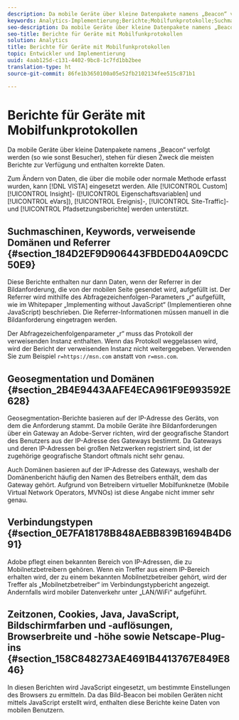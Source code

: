```yaml
---
description: Da mobile Geräte über kleine Datenpakete namens „Beacon“ verfolgt werden (so wie sonst Besucher), stehen für diesen Zweck die meisten Berichte zur Verfügung und enthalten korrekte Daten.
keywords: Analytics-Implementierung;Berichte;Mobilfunkprotokolle;Suchmaschinen;Keywords;Referrer-Domänen;Referrer;Geosegmentation;Domänen;Verbindungstyp;Zeitzone;Cookies;Java;JavaScript;Bildschirmfarben;Bildschirmauflösung;Browserbreite;Höhe;Netscape-Plug-in
seo-description: Da mobile Geräte über kleine Datenpakete namens „Beacon“ verfolgt werden (so wie sonst Besucher), stehen für diesen Zweck die meisten Berichte zur Verfügung und enthalten korrekte Daten.
seo-title: Berichte für Geräte mit Mobilfunkprotokollen
solution: Analytics
title: Berichte für Geräte mit Mobilfunkprotokollen
topic: Entwickler und Implementierung
uuid: 4aab125d-c131-4402-9bc8-1c7fd1bb2bee
translation-type: ht
source-git-commit: 86fe1b3650100a05e52fb2102134fee515c871b1

---
```



# Berichte für Geräte mit Mobilfunkprotokollen

Da mobile Geräte über kleine Datenpakete namens „Beacon“ verfolgt werden (so wie sonst Besucher), stehen für diesen Zweck die meisten Berichte zur Verfügung und enthalten korrekte Daten.

Zum Ändern von Daten, die über die mobile oder normale Methode erfasst wurden, kann [!DNL VISTA] eingesetzt werden. Alle [!UICONTROL Custom][!UICONTROL Insight]- ([!UICONTROL Eigenschaftsvariablen] und [!UICONTROL eVars]), [!UICONTROL Ereignis]-, [!UICONTROL Site-Traffic]- und [!UICONTROL Pfadsetzungsberichte] werden unterstützt.

## Suchmaschinen, Keywords, verweisende Domänen und Referrer {#section_184D2EF9D906443FBDED04A09CDC50E9}

Diese Berichte enthalten nur dann Daten, wenn der Referrer in der Bildanforderung, die von der mobilen Seite gesendet wird, aufgefüllt ist. Der Referrer wird mithilfe des Abfragezeichenfolgen-Parameters „r“ aufgefüllt, wie im Whitepaper „Implementing without JavaScript“ (Implementieren ohne JavaScript) beschrieben. Die Referrer-Informationen müssen manuell in die Bildanforderung eingetragen werden.

Der Abfragezeichenfolgenparameter „r“ muss das Protokoll der verweisenden Instanz enthalten. Wenn das Protokoll weggelassen wird, wird der Bericht der verweisenden Instanz nicht weitergegeben. Verwenden Sie zum Beispiel `r=https://msn.com` anstatt von `r=msn.com`.

## Geosegmentation und Domänen {#section_2B4E9443AAFE4ECA961F9E993592E628}

Geosegmentation-Berichte basieren auf der IP-Adresse des Geräts, von dem die Anforderung stammt. Da mobile Geräte ihre Bildanforderungen über ein Gateway an Adobe-Server richten, wird der geografische Standort des Benutzers aus der IP-Adresse des Gateways bestimmt. Da Gateways und deren IP-Adressen bei großen Netzwerken registriert sind, ist der zugehörige geografische Standort oftmals nicht sehr genau.

Auch Domänen basieren auf der IP-Adresse des Gateways, weshalb der Domänenbericht häufig den Namen des Betreibers enthält, dem das Gateway gehört. Aufgrund von Betreibern virtueller Mobilfunknetze (Mobile Virtual Network Operators, MVNOs) ist diese Angabe nicht immer sehr genau.

## Verbindungstypen {#section_0E7FA18178B848AEBB839B1694B4D691}

Adobe pflegt einen bekannten Bereich von IP-Adressen, die zu Mobilnetzbetreibern gehören. Wenn ein Treffer aus einem IP-Bereich erhalten wird, der zu einem bekannten Mobilnetzbetreiber gehört, wird der Treffer als „Mobilnetzbetreiber“ im Verbindungstypbericht angezeigt. Andernfalls wird mobiler Datenverkehr unter „LAN/WiFi“ aufgeführt.

## Zeitzonen, Cookies, Java, JavaScript, Bildschirmfarben und -auflösungen, Browserbreite und -höhe sowie Netscape-Plug-ins {#section_158C848273AE4691B4413767E849E846}

In diesen Berichten wird JavaScript eingesetzt, um bestimmte Einstellungen des Browsers zu ermitteln. Da das Bild-Beacon bei mobilen Geräten nicht mittels JavaScript erstellt wird, enthalten diese Berichte keine Daten von mobilen Benutzern.
